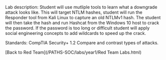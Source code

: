 Lab description: Student will use mutliple tools to learn what a downgrade attack looks like.  This will target NTLM hashes, student will run the Responder tool from Kali Linux to capture an old NTLMv1 hash.  The student will then take the hash and run Hashcat from the Windows 10 host to crack the password.  If the password is too long or difficult student will apply social engineering concepts to add wildcards to speed up the crack.

Standards: CompTIA Security+ 1.2 Compare and contrast types of attacks.

[Back to Red Team](/PATHS-SOC/labs/year1/Red Team Labs.html)
